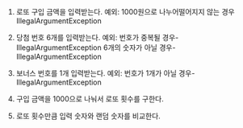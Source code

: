 1. 로또 구입 금액을 입력받는다.
   예외: 1000원으로 나누어떨어지지 않는 경우
   IllegalArgumentException

2. 당첨 번호 6개를 입력받는다.
   예외: 번호가 중복될 경우-IllegalArgumentException
   6개의 숫자가 아닐 경우-IllegalArgumentException

3. 보너스 번호를 1개 입력받는다.
   예외: 번호가 1개가 아닐 경우-IllegalArgumentException

4. 구입 금액을 1000으로 나눠서 로또 횟수를 구한다.

5. 로또 횟수만큼 입력 숫자와 랜덤 숫자를 비교한다.
